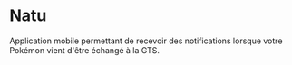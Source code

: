Natu
====

Application mobile permettant de recevoir des notifications lorsque votre Pokémon vient d'être échangé à la GTS.
